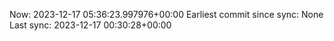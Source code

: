 Now: 2023-12-17 05:36:23.997976+00:00 Earliest commit since sync: None Last sync: 2023-12-17 00:30:28+00:00
